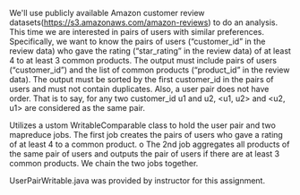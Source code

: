 We'll use publicly available Amazon customer review datasets(https://s3.amazonaws.com/amazon-reviews) to do an
analysis. This time we are interested in pairs of users with similar preferences. Specifically, we want to
know the pairs of users (“customer_id” in the review data) who gave the rating (“star_rating” in the
review data) of at least 4 to at least 3 common products. The output must include pairs of users
(“customer_id”) and the list of common products (“product_id” in the review data). The output must be
sorted by the first customer_id in the pairs of users and must not contain duplicates. Also, a user pair does
not have order. That is to say, for any two customer_id u1 and u2, <u1, u2> and <u2, u1> are considered
as the same pair.

Utilizes a ustom WritableComparable class to hold the user pair and two mapreduce jobs. 
The first job creates the pairs of users who gave a rating of at least 4 to a common product.
o The 2nd job aggregates all products of the same pair of users and outputs the pair of users if
there are at least 3 common products. We chain the two jobs together. 

UserPairWritable.java was provided by instructor for this assignment. 
